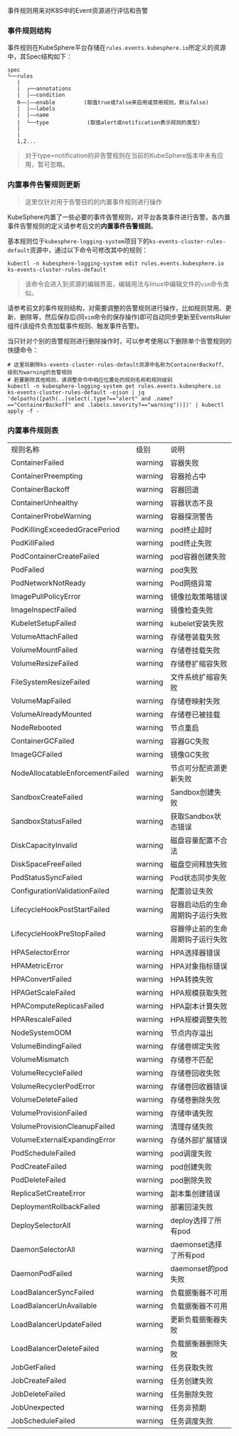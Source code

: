 事件规则用来对K8S中的Event资源进行评估和告警



### 事件规则结构

事件规则在KubeSphere平台存储在`rules.events.kubesphere.io`所定义的资源中，其Spec结构如下：

```
spec
└──rules
   |
   |  ┌──annotations
   |  |——condition
   0——|——enable         (取值true或false来启用或禁用规则，默认false)
   |  |——labels
   |  |——name
   |  └──type            (取值alert或notification表示规则的类型)
   |
   |
   1,2...
```

> 对于type=notification的非告警规则在当前的KubeSphere版本中未有应用，暂可忽略。



### 内置事件告警规则更新

> 这里仅针对用于告警目的的内置事件规则进行操作

KubeSphere内置了一些必要的事件告警规则，对平台各类事件进行告警。各内置事件告警规则的定义请参考后文的**内置事件告警规则**。

基本规则位于`kubesphere-logging-system`项目下的`ks-events-cluster-rules-default`资源中，通过以下命令可修改其中的规则：

```shell
kubectl -n kubesphere-logging-system edit rules.events.kubesphere.io ks-events-cluster-rules-default
```

> 该命令会进入到资源的编辑界面，编辑用法与linux中编辑文件的`vim`命令类似。

请参考前文的事件规则结构，对需要调整的告警规则进行操作，比如规则禁用、更新、删除等，然后保存后(同`vim`命令的保存操作)即可自动同步更新至EventsRuler组件(该组件负责加载事件规则、触发事件告警)。



当只针对个别的告警规则进行删除操作时，可以参考使用以下删除单个告警规则的快捷命令：

```shell
# 这里将删除ks-events-cluster-rules-default资源中名称为ContainerBackoff、级别为warning的告警规则
# 若要删除其他规则，请调整命令中相应位置处的规则名称和规则级别
kubectl -n kubesphere-logging-system get rules.events.kubesphere.io ks-events-cluster-rules-default -ojson | jq 'delpaths([path(..|select(.type?=="alert" and .name?=="ContainerBackoff" and .labels.severity?=="warning"))])' | kubectl apply -f -
```

### 内置事件规则表

<table>
	<tr>
		<td>规则名称</td>
		<td>级别</td>
		<td>说明</td>
	</tr>
	<tr>
		<td>ContainerFailed</td>
		<td>warning</td>
		<td>容器失败</td>
	</tr>
	<tr>
		<td>ContainerPreempting</td>
		<td>warning</td>
		<td>容器抢占中</td>
	</tr>
	<tr>
		<td>ContainerBackoff</td>
		<td>warning</td>
		<td>容器回退</td>
	</tr>
	<tr>
		<td>ContainerUnhealthy</td>
		<td>warning</td>
		<td>容器状态不良</td>
	</tr>
	<tr>
		<td>ContainerProbeWarning</td>
		<td>warning</td>
		<td>容器探测警告</td>
	</tr>
	<tr>
		<td>PodKillingExceededGracePeriod</td>
		<td>warning</td>
		<td>pod终止超时</td>
	</tr>
	<tr>
		<td>PodKillFailed</td>
		<td>warning</td>
		<td>pod终止失败</td>
	</tr>
	<tr>
		<td>PodContainerCreateFailed</td>
		<td>warning</td>
		<td>pod容器创建失败</td>
	</tr>
	<tr>
		<td>PodFailed</td>
		<td>warning</td>
		<td>pod失败</td>
	</tr>
	<tr>
		<td>PodNetworkNotReady</td>
		<td>warning</td>
		<td>Pod网络异常</td>
	</tr>
	<tr>
		<td>ImagePullPolicyError</td>
		<td>warning</td>
		<td>镜像拉取策略错误</td>
	</tr>
	<tr>
		<td>ImageInspectFailed</td>
		<td>warning</td>
		<td>镜像检查失败</td>
	</tr>
	<tr>
		<td>KubeletSetupFailed</td>
		<td>warning</td>
		<td>kubelet安装失败</td>
	</tr>
	<tr>
		<td>VolumeAttachFailed</td>
		<td>warning</td>
		<td>存储卷装载失败</td>
	</tr>
	<tr>
		<td>VolumeMountFailed</td>
		<td>warning</td>
		<td>存储卷挂载失败</td>
	</tr>
	<tr>
		<td>VolumeResizeFailed</td>
		<td>warning</td>
		<td>存储卷扩缩容失败</td>
	</tr>
	<tr>
		<td>FileSystemResizeFailed</td>
		<td>warning</td>
		<td>文件系统扩缩容失败</td>
	</tr>
	<tr>
		<td>VolumeMapFailed</td>
		<td>warning</td>
		<td>存储卷映射失败</td>
	</tr>
	<tr>
		<td>VolumeAlreadyMounted</td>
		<td>warning</td>
		<td>存储卷已被挂载</td>
	</tr>
	<tr>
		<td>NodeRebooted</td>
		<td>warning</td>
		<td>节点重启</td>
	</tr>
	<tr>
		<td>ContainerGCFailed</td>
		<td>warning</td>
		<td>容器GC失败</td>
	</tr>
	<tr>
		<td>ImageGCFailed</td>
		<td>warning</td>
		<td>镜像GC失败</td>
	</tr>
	<tr>
		<td>NodeAllocatableEnforcementFailed</td>
		<td>warning</td>
		<td>节点可分配资源更新失败</td>
	</tr>
	<tr>
		<td>SandboxCreateFailed</td>
		<td>warning</td>
		<td>Sandbox创建失败</td>
	</tr>
	<tr>
		<td>SandboxStatusFailed</td>
		<td>warning</td>
		<td>获取Sandbox状态错误</td>
	</tr>
	<tr>
		<td>DiskCapacityInvalid</td>
		<td>warning</td>
		<td>磁盘容量配置不合法</td>
	</tr>
	<tr>
		<td>DiskSpaceFreeFailed</td>
		<td>warning</td>
		<td>磁盘空间释放失败</td>
	</tr>
	<tr>
		<td>PodStatusSyncFailed</td>
		<td>warning</td>
		<td>Pod状态同步失败</td>
	</tr>
	<tr>
		<td>ConfigurationValidationFailed</td>
		<td>warning</td>
		<td>配置验证失败</td>
	</tr>
	<tr>
		<td>LifecycleHookPostStartFailed</td>
		<td>warning</td>
		<td>容器启动后的生命周期钩子运行失败</td>
	</tr>
	<tr>
		<td>LifecycleHookPreStopFailed</td>
		<td>warning</td>
		<td>容器停止前的生命周期钩子运行失败</td>
	</tr>
	<tr>
		<td>HPASelectorError</td>
		<td>warning</td>
		<td>HPA选择器错误</td>
	</tr>
	<tr>
		<td>HPAMetricError</td>
		<td>warning</td>
		<td>HPA对象指标错误</td>
	</tr>
	<tr>
		<td>HPAConvertFailed</td>
		<td>warning</td>
		<td>HPA转换失败</td>
	</tr>
	<tr>
		<td>HPAGetScaleFailed</td>
		<td>warning</td>
		<td>HPA规模获取失败</td>
	</tr>
	<tr>
		<td>HPAComputeReplicasFailed</td>
		<td>warning</td>
		<td>HPA副本计算失败</td>
	</tr>
	<tr>
		<td>HPARescaleFailed</td>
		<td>warning</td>
		<td>HPA规模调整失败</td>
	</tr>
	<tr>
		<td>NodeSystemOOM</td>
		<td>warning</td>
		<td>节点内存溢出</td>
	</tr>
	<tr>
		<td>VolumeBindingFailed</td>
		<td>warning</td>
		<td>存储卷绑定失败</td>
	</tr>
	<tr>
		<td>VolumeMismatch</td>
		<td>warning</td>
		<td>存储卷不匹配</td>
	</tr>
	<tr>
		<td>VolumeRecycleFailed</td>
		<td>warning</td>
		<td>存储卷回收失败</td>
	</tr>
	<tr>
		<td>VolumeRecyclerPodError</td>
		<td>warning</td>
		<td>存储卷回收器错误</td>
	</tr>
	<tr>
		<td>VolumeDeleteFailed</td>
		<td>warning</td>
		<td>存储卷删除失败</td>
	</tr>
	<tr>
		<td>VolumeProvisionFailed</td>
		<td>warning</td>
		<td>存储申请失败</td>
	</tr>
	<tr>
		<td>VolumeProvisionCleanupFailed</td>
		<td>warning</td>
		<td>清理存储失败</td>
	</tr>
	<tr>
		<td>VolumeExternalExpandingError</td>
		<td>warning</td>
		<td>存储外部扩展错误</td>
	</tr>
	<tr>
		<td>PodScheduleFailed</td>
		<td>warning</td>
		<td>pod调度失败</td>
	</tr>
	<tr>
		<td>PodCreateFailed</td>
		<td>warning</td>
		<td>pod创建失败</td>
	</tr>
	<tr>
		<td>PodDeleteFailed</td>
		<td>warning</td>
		<td>pod删除失败</td>
	</tr>
	<tr>
		<td>ReplicaSetCreateError</td>
		<td>warning</td>
		<td>副本集创建错误</td>
	</tr>
	<tr>
		<td>DeploymentRollbackFailed</td>
		<td>warning</td>
		<td>部署回滚失败</td>
	</tr>
	<tr>
		<td>DeploySelectorAll</td>
		<td>warning</td>
		<td>deploy选择了所有pod</td>
	</tr>
	<tr>
		<td>DaemonSelectorAll</td>
		<td>warning</td>
		<td>daemonset选择了所有pod</td>
	</tr>
	<tr>
		<td>DaemonPodFailed</td>
		<td>warning</td>
		<td>daemonset的pod失败</td>
	</tr>
	<tr>
		<td>LoadBalancerSyncFailed</td>
		<td>warning</td>
		<td>负载据衡器不可用</td>
	</tr>
	<tr>
		<td>LoadBalancerUnAvailable</td>
		<td>warning</td>
		<td>负载据衡器不可用</td>
	</tr>
	<tr>
		<td>LoadBalancerUpdateFailed</td>
		<td>warning</td>
		<td>更新负载据衡器失败</td>
	</tr>
	<tr>
		<td>LoadBalancerDeleteFailed</td>
		<td>warning</td>
		<td>负载据衡器删除失败</td>
	</tr>
	<tr>
		<td>JobGetFailed</td>
		<td>warning</td>
		<td>任务获取失败</td>
	</tr>
	<tr>
		<td>JobCreateFailed</td>
		<td>warning</td>
		<td>任务创建失败</td>
	</tr>
	<tr>
		<td>JobDeleteFailed</td>
		<td>warning</td>
		<td>任务删除失败</td>
	</tr>
	<tr>
		<td>JobUnexpected</td>
		<td>warning</td>
		<td>任务非预期</td>
	</tr>
	<tr>
		<td>JobScheduleFailed</td>
		<td>warning</td>
		<td>任务调度失败</td>
	</tr>
</table>

